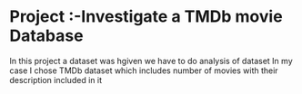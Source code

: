 # Project :-Investigate a TMDb movie Database
 In this project a dataset was hgiven we have to do analysis of dataset
 In my case I chose TMDb dataset which includes number of movies with their description included in it 
 